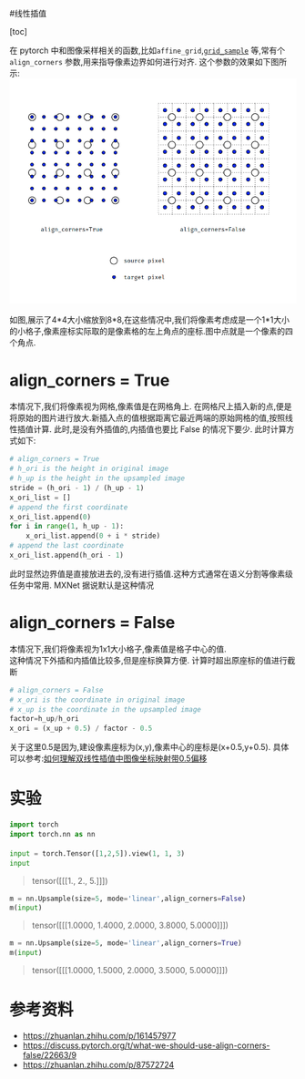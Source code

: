 #线性插值

[toc]

在 pytorch 中和图像采样相关的函数,比如`affine_grid`,[`grid_sample`](grid_sample.md)  等,常有个 `align_corners` 参数,用来指导像素边界如何进行对齐.
这个参数的效果如下图所示:  
![align_corners](../../Attachments/align_corners.png)    

如图,展示了4\*4大小缩放到8\*8,在这些情况中,我们将像素考虑成是一个1\*1大小的小格子,像素座标实际取的是像素格的左上角点的座标.图中点就是一个像素的四个角点.

# align_corners = True
本情况下,我们将像素视为网格,像素值是在网格角上. 在网格尺上插入新的点,便是将原始的图片进行放大.新插入点的值根据距离它最近两端的原始网格的值,按照线性插值计算.
此时,是没有外插值的,内插值也要比 False 的情况下要少. 此时计算方式如下:
```python
# align_corners = True
# h_ori is the height in original image
# h_up is the height in the upsampled image
stride = (h_ori - 1) / (h_up - 1)
x_ori_list = []
# append the first coordinate
x_ori_list.append(0)
for i in range(1, h_up - 1):
    x_ori_list.append(0 + i * stride)
# append the last coordinate
x_ori_list.append(h_ori - 1)
```

此时显然边界值是直接放进去的,没有进行插值.这种方式通常在语义分割等像素级任务中常用. MXNet 据说默认是这种情况

# align_corners = False
本情况下,我们将像素视为1x1大小格子,像素值是格子中心的值.  
这种情况下外插和内插值比较多,但是座标换算方便.   计算时超出原座标的值进行截断

```python
# align_corners = False
# x_ori is the coordinate in original image
# x_up is the coordinate in the upsampled image
factor=h_up/h_ori
x_ori = (x_up + 0.5) / factor - 0.5
```

关于这里0.5是因为,建设像素座标为(x,y),像素中心的座标是(x+0.5,y+0.5). 具体可以参考:[如何理解双线性插值中图像坐标映射带0.5偏移](https://zhuanlan.zhihu.com/p/161457977)

# 实验
```python
import torch
import torch.nn as nn

input = torch.Tensor([1,2,5]).view(1, 1, 3)
input
```
> tensor(\[\[\[1., 2., 5.\]\]\])

```python
m = nn.Upsample(size=5, mode='linear',align_corners=False)
m(input)
```
> tensor(\[\[\[1.0000, 1.4000, 2.0000, 3.8000, 5.0000\]\]\])

```python
m = nn.Upsample(size=5, mode='linear',align_corners=True)
m(input)
```
> tensor(\[\[\[1.0000, 1.5000, 2.0000, 3.5000, 5.0000\]\]\])
# 参考资料
- https://zhuanlan.zhihu.com/p/161457977
- https://discuss.pytorch.org/t/what-we-should-use-align-corners-false/22663/9
- https://zhuanlan.zhihu.com/p/87572724